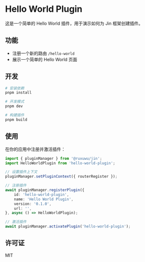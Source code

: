 # Hello World Plugin

这是一个简单的 Hello World 插件，用于演示如何为 Jin 框架创建插件。

## 功能

- 注册一个新的路由 `/hello-world`
- 展示一个简单的 Hello World 页面

## 开发

```bash
# 安装依赖
pnpm install

# 开发模式
pnpm dev

# 构建插件
pnpm build
```

## 使用

在你的应用中注册并激活插件：

```typescript
import { pluginManager } from '@ruxuwu/jin';
import HelloWorldPlugin from 'hello-world-plugin';

// 设置插件上下文
pluginManager.setPluginContext({ routerRegister });

// 注册插件
await pluginManager.registerPlugin({
    id: 'hello-world-plugin',
    name: 'Hello World Plugin',
    version: '0.1.0',
    url: '',
}, async () => HelloWorldPlugin);

// 激活插件
await pluginManager.activatePlugin('hello-world-plugin');
```

## 许可证

MIT 